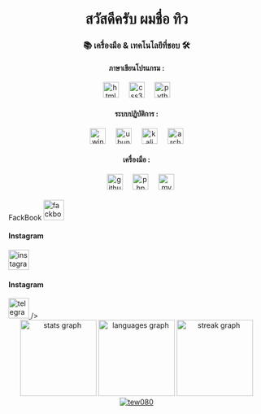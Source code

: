 <h1 align = "center">สวัสดีครับ ผมชื่อ ทิว</h1>
 <h3 align="center">📚 เครื่องมือ & เทคโนโลยีที่ชอบ 🛠️</h3>
 <div align="center">
    <h4>ภาษาเขียนโปรแกรม :</h4>
    <img src="https://img.shields.io/badge/HTML5-E34F26?logo=html5&logoColor=white&style=for-the-badge" height="31" alt="html5 logo"  />
    <img width="12" />
    <img src="https://img.shields.io/badge/CSS3-1572B6?logo=css3&logoColor=white&style=for-the-badge" height="31" alt="css3 logo"  />
    <img width="12" />
    <img src="https://img.shields.io/badge/python-3776AB?style=for-the-badge&logo=python&logoColor=white&logoSize=auto&labelColor=%233776AB" height="31" alt="python logo"  />
    <h4>ระบบปฏิบัติการ :</h4>
    <img src="https://img.shields.io/badge/windows-80B3FF?style=for-the-badge&logo=windows&logoColor=white&logoSize=auto&labelColor=%2380B3FF" height="31" alt="windows logo"  />    
    <img width="12" />
    <img src="https://img.shields.io/badge/Ubuntu-E95420?style=for-the-badge&logo=ubuntu&logoColor=white&logoSize=auto" height="31" alt="ubuntu logo"  />
    <img width="12" />
    <img src="https://img.shields.io/badge/kalilinux-557C94?style=for-the-badge&logo=kalilinux&logoColor=white&logoSize=auto&labelColor=%23557C94" height="31" alt="kali logo"  />
    <img width="12" />
    <img src="https://img.shields.io/badge/archlinux-1793D1?style=for-the-badge&logo=archlinux&logoColor=white&logoSize=auto&labelColor=%231793D1" height="31" alt="arch logo"  />
    <h4>เครื่องมือ :</h4>
    <img width="12" />
    <img src="https://img.shields.io/badge/GitHub-181717?logo=github&logoColor=white&style=for-the-badge" height="31" alt="github logo"  />
    <img width="12" />
    <img src="https://img.shields.io/badge/phpmyadmin-6C78AF?style=for-the-badge&logo=phpmyadmin&logoColor=white&logoSize=auto&labelColor=%236C78AF" height="31" alt="phpMyAdmin logo"  />
    <img width="12" />
    <img src="https://img.shields.io/badge/mysql-4479A1?style=for-the-badge&logo=mysql&logoColor=white&logoSize=auto&labelColor=%234479A1" height="31" alt="mysql logo"  />
 </div>
<br>
<div
<h4>FackBook</h4>
   <a href="https://www.facebook.com/tharmmarat.kaeorung/" target="_blank" rel="noreferrer"><img src="https://raw.githubusercontent.com/rahuldkjain/github-profile-readme-generator/master/src/images/icons/Social/facebook.svg" alt="fackbook" width="40" height="40" />
   </a>
<h4>Instagram</h4>
   <a href="https://www.instagram.com/tharmmaratkaewrung/" target="_blank" rel="noreferrer"><img src="https://raw.githubusercontent.com/rahuldkjain/github-profile-readme-generator/master/src/images/icons/Social/instagram.svg" alt="instagram" width="40" height="40" />
   </a>
<h4>Instagram</h4>
   <a href="https://t.me/TEWtew404" target="_blank" rel="noreferrer"><img src="https://upload.wikimedia.org/wikipedia/commons/8/82/Telegram_logo.svg" alt="telegram" width="40" height="40" />
   </a>
/>
<div align="center">
  <img src="https://github-readme-stats.vercel.app/api?username=tew080&hide_title=false&hide_rank=false&show_icons=true&include_all_commits=true&count_private=true&disable_animations=false&theme=dracula&locale=en&hide_border=false&order=1" height="150" alt="stats graph"  />

  <img src="https://github-readme-stats.vercel.app/api/top-langs?username=tew080&locale=en&hide_title=false&layout=compact&card_width=320&langs_count=10&theme=dracula&hide_border=false&order=2" height="150" alt="languages graph"  />

  <img src="https://streak-stats.demolab.com?user=tew080&locale=en&mode=daily&theme=dracula&hide_border=false&border_radius=5&order=3" height="150" alt="streak graph"  />

  <a href="https://github.com/ryo-ma/github-profile-trophy">
    <img src="https://github-profile-trophy.vercel.app/?username=tew080&theme=dracula" alt="tew080" />
  </a>
</div>